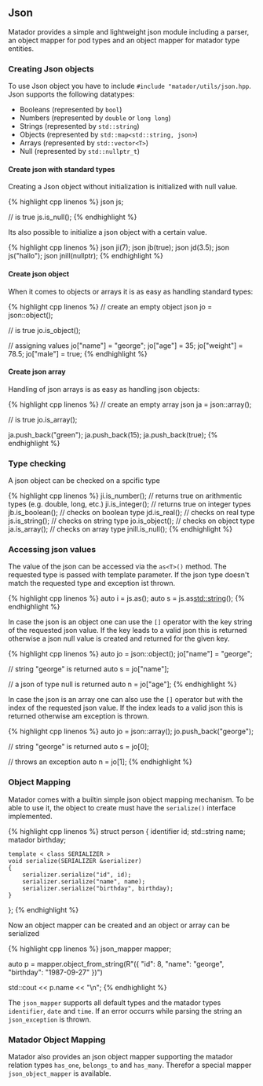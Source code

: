 ## Json

Matador provides a simple and lightweight json module including a parser, an object mapper for pod types and an object mapper for matador type entities.

### Creating Json objects

To use Json object you have to include ```#include "matador/utils/json.hpp```. Json supports the following datatypes:

- Booleans (represented by ```bool```)
- Numbers (represented by ```double``` or ```long long```)
- Strings (represented by ```std::string```)
- Objects (represented by ```std::map<std::string, json>```)
- Arrays (represented by ```std::vector<T>```)
- Null (represented by ```std::nullptr_t```)

#### Create json with standard types

Creating a Json object without initialization is initialized with null value.

{% highlight cpp linenos %}
json js;

// is true
js.is_null();
{% endhighlight %}

Its also possible to initialize a json object with a certain value.

{% highlight cpp linenos %}
json ji(7);
json jb(true);
json jd(3.5);
json js("hallo");
json jnill(nullptr);
{% endhighlight %}

#### Create json object

When it comes to objects or arrays it is as easy as handling standard types:

{% highlight cpp linenos %}
// create an empty object
json jo = json::object();

// is true
jo.is_object();

// assigning values
jo["name"] = "george";
jo["age"] = 35;
jo["weight"] = 78.5;
jo["male"] = true;
{% endhighlight %}

#### Create json array

Handling of json arrays is as easy as handling json objects:

{% highlight cpp linenos %}
// create an empty array
json ja = json::array();

// is true
jo.is_array();

ja.push_back("green");
ja.push_back(15);
ja.push_back(true);
{% endhighlight %}

### Type checking
A json object can be checked on a spcific type

{% highlight cpp linenos %}
ji.is_number(); // returns true on arithmentic types (e.g. double, long, etc.)
ji.is_integer(); // returns true on integer types
jb.is_boolean(); // checks on boolean type
jd.is_real(); // checks on real type
js.is_string(); // checks on string type
jo.is_object(); // checks on object type
ja.is_array(); // checks on array type
jnill.is_null();
{% endhighlight %}

### Accessing json values

The value of the json can be accessed via the ```as<T>()``` method. The requested type is passed with template
parameter. If the json type doesn't match the requested type and exception ist thrown.

{% highlight cpp linenos %}
auto i = js.as<int>();
auto s = js.as<std::string>();
{% endhighlight %}

In case the json is an object one can use the ```[]``` operator with the key string of the requested json value.
If the key leads to a valid json this is returned otherwise a json null value is created and returned for the given key.

{% highlight cpp linenos %}
auto jo = json::object();
jo["name"] = "george";

// string "george" is returned
auto s = jo["name"];

// a json of type null is returned
auto n = jo["age"];
{% endhighlight %}

In case the json is an array one can also use the ```[]``` operator but with the index of the requested json value. If the index leads to a valid json this is returned otherwise am exception is thrown.

{% highlight cpp linenos %}
auto jo = json::array();
jo.push_back("george");

// string "george" is returned
auto s = jo[0];

// throws an exception
auto n = jo[1];
{% endhighlight %}

### Object Mapping

Matador comes with a builtin simple json object mapping mechanism. To be able to use it, the object to create must have the ```serialize()``` interface implemented.

{% highlight cpp linenos %}
struct person
{
    identifier<long> id;
    std::string name;
    matador birthday;

    template < class SERIALIZER >
    void serialize(SERIALIZER &serializer)
    {
        serializer.serialize("id", id);
        serializer.serialize("name", name);
        serializer.serialize("birthday", birthday);
    }
};
{% endhighlight %}

Now an object mapper can be created and an object or array can be serialized

{% highlight cpp linenos %}
json_mapper<person> mapper;

auto p = mapper.object_from_string(R"({
    "id": 8,
    "name": "george",
    "birthday": "1987-09-27"
})")

std::cout << p.name << "\n";
{% endhighlight %}

The ```json_mapper``` supports all default types and the matador types ```identifier```, ```date``` and ```time```. If an error occurrs while parsing the string an ```json_exception``` is thrown.

### Matador Object Mapping

Matador also provides an json object mapper supporting the matador relation types ```has_one```, ```belongs_to``` and ```has_many```. Therefor a special mapper ```json_object_mapper``` is available.

